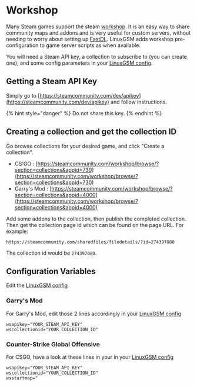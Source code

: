 # Workshop

Many Steam games support the steam [workshop](https://steamcommunity.com/workshop). It is an easy way to share community maps and addons and is very useful for custom servers, without needing to worry about setting up [FastDL](../commands/fastdl.md). LinuxGSM adds workshop pre-configuration to game server scripts as when available.

You will need a Steam API key, a collection to subscribe to \(you can create one\), and some config parameters in your [LinuxGSM config](../configuration/linuxgsm-config.md).

## Getting a Steam API Key

Simply go to [https://steamcommunity.com/dev/apikey](https://steamcommunity.com/dev/apikey) and follow instructions.

{% hint style="danger" %}
Do not share this key.
{% endhint %}

## Creating a collection and get the collection ID

Go browse collections for your desired game, and click "Create a collection".

* CS:GO : [https://steamcommunity.com/workshop/browse/?section=collections&appid=730](https://steamcommunity.com/workshop/browse/?section=collections&appid=730)
* Garry's Mod : [https://steamcommunity.com/workshop/browse/?section=collections&appid=4000](https://steamcommunity.com/workshop/browse/?section=collections&appid=4000)

Add some addons to the collection, then publish the completed collection. Then get the collection page id which can be found on the page URL. For example:

```text
https://steamcommunity.com/sharedfiles/filedetails/?id=274397080
```

The collection id would be `274397080`.

## Configuration Variables

Edit the [LinuxGSM config](../configuration/linuxgsm-config.md)

### Garry's Mod

For Garry's Mod, edit those 2 lines accordingly in your [LinuxGSM config](../configuration/linuxgsm-config.md)

```text
wsapikey="YOUR_STEAM_API_KEY"
wscollectionid="YOUR_COLLECTION_ID"
```

### Counter-Strike Global Offensive

For CSGO, have a look at these lines in your in your [LinuxGSM config](../configuration/linuxgsm-config.md)

```text
wsapikey="YOUR_STEAM_API_KEY"
wscollectionid="YOUR_COLLECTION_ID"
wsstartmap="
```

